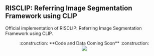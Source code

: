 ## RISCLIP: Referring Image Segmentation Framework using CLIP
Official implementation of RISCLIP: Referring Image Segmentation Framework using CLIP.

<p align="center">
  :construction: **Code and Data Coming Soon** :construction: <br>
  <a href="https://arxiv.org/abs/2306.08498"><img src="https://img.shields.io/badge/arxiv-2306.08498-b31b1b"></a>
</p>

